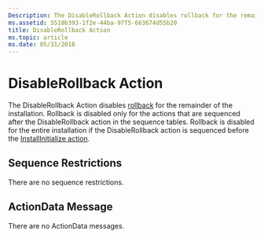 ```yaml
---
Description: The DisableRollback Action disables rollback for the remainder of the installation.
ms.assetid: 5510b393-1f2e-44ba-97f5-663674d55b20
title: DisableRollback Action
ms.topic: article
ms.date: 05/31/2018
---
```


# DisableRollback Action

The DisableRollback Action disables [rollback](rollback-installation.md) for the remainder of the installation. Rollback is disabled only for the actions that are sequenced after the DisableRollback action in the sequence tables. Rollback is disabled for the entire installation if the DisableRollback action is sequenced before the [InstallInitialize action](installinitialize-action.md).

## Sequence Restrictions

There are no sequence restrictions.

## ActionData Message

There are no ActionData messages.

 

 



